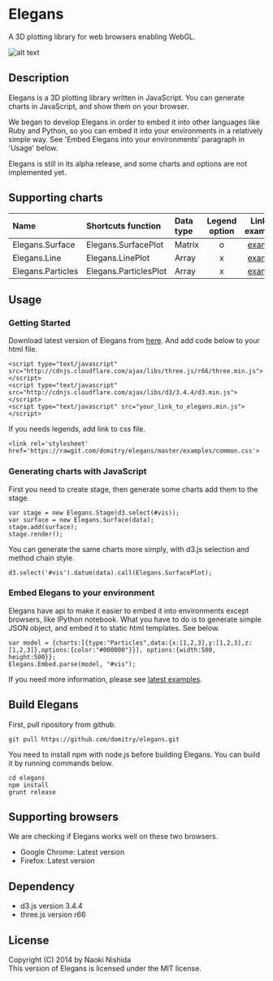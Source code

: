 # Elegans
A 3D plotting library for web browsers enabling WebGL.

![alt text](https://dl.dropboxusercontent.com/u/47978121/ss561.png)

## Description
Elegans is a 3D plotting library written in JavaScript. You can generate charts in JavaScript, and show them on your browser.

We began to develop Elegans in order to embed it into other languages like Ruby and Python, so you can embed it into your environments in a relatively simple way. See 'Embed Elegans into your environments' paragraph in 'Usage' below.

Elegans is still in its alpha release, and some charts and options are not implemented yet.

## Supporting charts
| Name | Shortcuts function | Data type | Legend option | Link to examples |
|:---- |:--------- |:--------- |:-----:|:----------------:|
| Elegans.Surface | Elegans.SurfacePlot | Matrix | o | [example](http://bl.ocks.org/domitry/11322618) |
| Elegans.Line | Elegans.LinePlot | Array | x | [example](http://bl.ocks.org/domitry/11338075) |
| Elegans.Particles | Elegans.ParticlesPlot | Array | x | [example](http://bl.ocks.org/domitry/11322575) |

## Usage
### Getting Started
Download latest version of Elegans from [here](https://raw.githubusercontent.com/domitry/elegans/master/release/elegans.min.js). 
And add code below to your html file.

```html:
<script type="text/javascript" src="http://cdnjs.cloudflare.com/ajax/libs/three.js/r66/three.min.js"></script>
<script type="text/javascript" src="http://cdnjs.cloudflare.com/ajax/libs/d3/3.4.4/d3.min.js"></script>
<script type="text/javascript" src="your_link_to_elegans.min.js"></script>
```

If you needs legends, add link to css file.

```html:
<link rel='stylesheet' href='https://rawgit.com/domitry/elegans/master/examples/common.css'>
```

### Generating charts with JavaScript

First you need to create stage, then generate some charts add them to the stage.

```javascript:
var stage = new Elegans.Stage(d3.select(#vis));
var surface = new Elegans.Surface(data);
stage.add(surface);
stage.render();
```

You can generate the same charts more simply, with d3.js selection and method chain style.

```javascript:
d3.select('#vis').datum(data).call(Elegans.SurfacePlot);
```


### Embed Elegans to your environment
Elegans have api to make it easier to embed it into environments except browsers, like IPython notebook.
What you have to do is to generate simple JSON object, and embed it to static html templates. See below.

```javascript:
var model = {charts:[{type:"Particles",data:{x:[1,2,3],y:[1,2,3],z:[1,2,3]},options:{color:"#000000"}}], options:{width:500, height:500}};
Elegans.Embed.parse(model, "#vis");
```

If you need more information, please see [latest examples](https://github.com/domitry/elegans/tree/master/examples).

## Build Elegans
First, pull ripository from github.

```shell:
git pull https://github.com/domitry/elegans.git
```

You need to install npm with node.js before building Elegans. You can build it by running commands below.


```shell:
cd elegans
npm install
grunt release
```

## Supporting browsers
We are checking if Elegans works well on these two browsers.
* Google Chrome: Latest version
* Firefox: Latest version

## Dependency
* d3.js version 3.4.4
* three.js version r66

## License
Copyright (C) 2014 by Naoki Nishida  
This version of Elegans is licensed under the MIT license.
